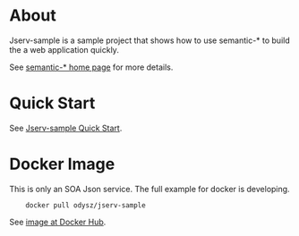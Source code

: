 # About

Jserv-sample is a sample project that shows how to use semantic-* to build the a
web application quickly.

See [semantic-* home page](https://odys-z.github.io/) for more details.

# Quick Start

See [Jserv-sample Quick Start](https://odys-z.github.io/notes/semantics/jserv/jsample-quick-start.html#jsample-kick).

# Docker Image

This is only an SOA Json service. The full example for docker is developing.

```
    docker pull odysz/jserv-sample
```

See [image at Docker Hub](https://hub.docker.com/r/odysz/jserv-sample).
